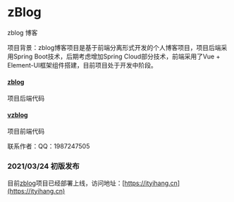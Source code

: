 # zBlog
zblog 博客

项目背景：zblog博客项目是基于前端分离形式开发的个人博客项目，项目后端采用Spring Boot技术，后期考虑增加Spring Cloud部分技术，前端采用了Vue + Element-UI框架组件搭建，目前项目处于开发中阶段。

#### [zblog](https://github.com/Joues/zBlog/tree/main/zblog) 
项目后端代码

#### [vzblog](https://github.com/Joues/zBlog/tree/main/zblogv) 
项目前端代码

联系作者：QQ：1987247505

### 2021/03/24 初版发布
目前[zblog](https://ityihang.cn)项目已经部署上线，访问地址：[https://ityihang.cn](https://ityihang.cn)
